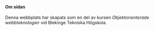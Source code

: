#### Om sidan

Denna webbplats har skapats som en del av kursen *Objektorienterade webbteknologier* vid Blekinge Tekniska Högskola.

